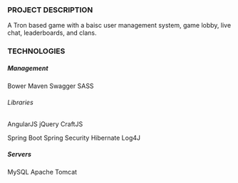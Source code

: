 ### PROJECT DESCRIPTION
A Tron based game with a baisc user management system, game lobby, live chat, leaderboards, and clans.

### TECHNOLOGIES
##### Management
Bower
Maven
Swagger
SASS

###### Libraries
AngularJS
jQuery
CraftJS

Spring Boot
Spring Security
Hibernate
Log4J

##### Servers
MySQL
Apache Tomcat


